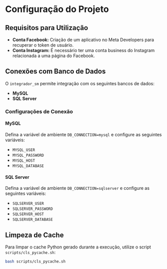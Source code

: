 # Configuração do Projeto

## Requisitos para Utilização

- **Conta Facebook:** Criação de um aplicativo no Meta Developers para recuperar o token de usuário.
- **Conta Instagram:** É necessário ter uma conta business do Instagram relacionada a uma página do Facebook.

## Conexões com Banco de Dados

O `integrador_sm` permite integração com os seguintes bancos de dados:

- **MySQL**
- **SQL Server**

### Configurações de Conexão

#### MySQL

Defina a variável de ambiente `DB_CONNECTION=mysql` e configure as seguintes variáveis:

- `MYSQL_USER`
- `MYSQL_PASSWORD`
- `MYSQL_HOST`
- `MYSQL_DATABASE`

#### SQL Server

Defina a variável de ambiente `DB_CONNECTION=sqlserver` e configure as seguintes variáveis:

- `SQLSERVER_USER`
- `SQLSERVER_PASSWORD`
- `SQLSERVER_HOST`
- `SQLSERVER_DATABASE`

## Limpeza de Cache

Para limpar o cache Python gerado durante a execução, utilize o script `scripts/cls_pycache.sh`:

```bash
bash scripts/cls_pycache.sh
```